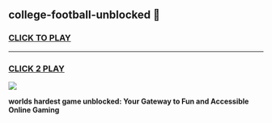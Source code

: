
## college-football-unblocked 👋
<h3>
<a href="https://premium.freeplayer.one?title=college-football-unblocked&ref=14F">CLICK TO PLAY</a></h3>
<hr>

<h3>
<a href="https://premium.freeplayer.one?title=college-football-unblocked&ref=14F">CLICK 2 PLAY</a>
  
</h3>

<a href="https://premium.freeplayer.one?title=college-football-unblocked&ref=12F/"><img src="https://clearcache.store/games.png"></a>


**worlds hardest game unblocked: Your Gateway to Fun and Accessible Online Gaming**
